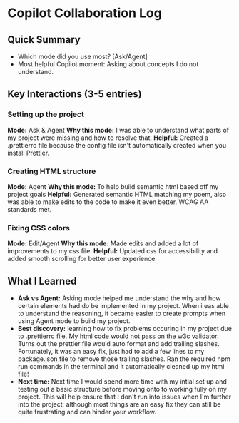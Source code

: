# Copilot Collaboration Log

## Quick Summary

- Which mode did you use most? [Ask/Agent]
- Most helpful Copilot moment: Asking about concepts I do not understand.

## Key Interactions (3-5 entries)

### Setting up the project

**Mode:** Ask & Agent
**Why this mode:** I was able to understand what parts of my project were missing and how to resolve that.
**Helpful:** Created a .prettierrc file because the config file isn't automatically created when you install Prettier.

### Creating HTML structure

**Mode:** Agent
**Why this mode:** To help build semantic html based off my project goals
**Helpful:** Generated semantic HTML matching my poem, also was able to make edits to the code to make it even better. WCAG AA standards met.

### Fixing CSS colors

**Mode:** Edit/Agent
**Why this mode:** Made edits and added a lot of improvements to my css file.
**Helpful:** Updated css for accessibility and added smooth scrolling for better user experience.

## What I Learned

- **Ask vs Agent:** Asking mode helped me understand the why and how certain elements had do be implemented in my project. When i eas able to understand the reasoning, it became easier to create prompts when using Agent mode to build my project.
- **Best discovery:** learning how to fix problems occuring in my project due to .prettierrc file. My html code would not pass on the w3c validator. Turns out the prettier file would auto format and add trailing slashes. Fortunately, it was an easy fix, just had to add a few lines to my package.json file to remove those trailing slashes. Ran the required npm run commands in the terminal and it automatically cleaned up my html file!
- **Next time:** Next time I would spend more time with my intial set up and testing out a basic structure before moving onto to working fully on my project. This will help ensure that I don't run into issues when I'm further into the project; although most things are an easy fix they can still be quite frustrating and can hinder your workflow.
